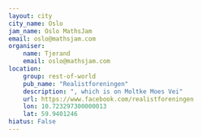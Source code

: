 ```yaml
---
layout: city                                           
city_name: Oslo                                                               
jam_name: Oslo MathsJam
email: oslo@mathsjam.com
organiser:
    name: Tjerand
    email: oslo@mathsjam.com
location:
    group: rest-of-world
    pub_name: "Realistforeningen"
    description: ", which is on Moltke Moes Vei"
    url: https://www.facebook.com/realistforeningen
    lon: 10.723297300000013
    lat: 59.9401246
hiatus: False
---
```

